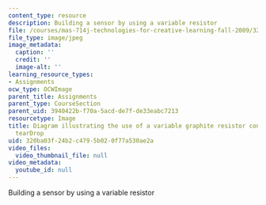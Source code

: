 ```yaml
---
content_type: resource
description: Building a sensor by using a variable resistor
file: /courses/mas-714j-technologies-for-creative-learning-fall-2009/320ba03f24b2c4795b020f77a530ae2a_Image11.jpg
file_type: image/jpeg
image_metadata:
  caption: ''
  credit: ''
  image-alt: ''
learning_resource_types:
- Assignments
ocw_type: OCWImage
parent_title: Assignments
parent_type: CourseSection
parent_uid: 3940422b-f70a-5acd-de7f-de33eabc7213
resourcetype: Image
title: Diagram illustrating the use of a variable graphite resistor connected to the
  tearDrop
uid: 320ba03f-24b2-c479-5b02-0f77a530ae2a
video_files:
  video_thumbnail_file: null
video_metadata:
  youtube_id: null
---
```

Building a sensor by using a variable resistor
